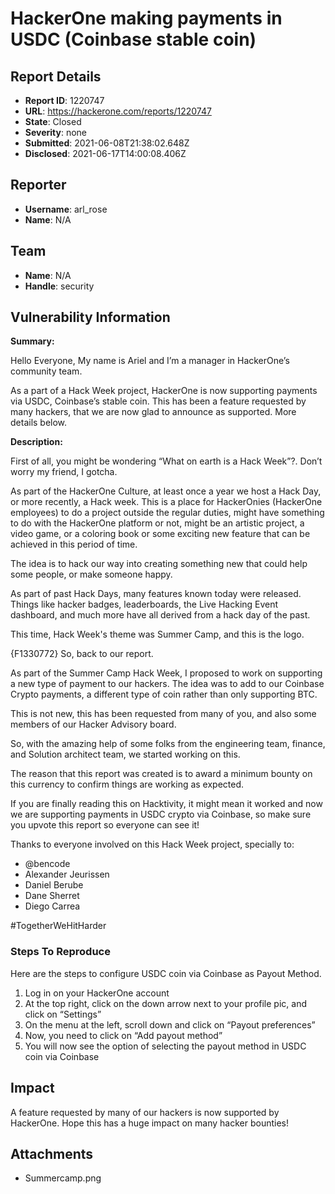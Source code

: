# HackerOne making payments in USDC (Coinbase stable coin)

## Report Details
- **Report ID**: 1220747
- **URL**: https://hackerone.com/reports/1220747
- **State**: Closed
- **Severity**: none
- **Submitted**: 2021-06-08T21:38:02.648Z
- **Disclosed**: 2021-06-17T14:00:08.406Z

## Reporter
- **Username**: arl_rose
- **Name**: N/A

## Team
- **Name**: N/A
- **Handle**: security

## Vulnerability Information
**Summary:**

Hello Everyone, My name is Ariel and I’m a manager in HackerOne’s community team.

As a part of a Hack Week project, HackerOne is now supporting payments via USDC, Coinbase’s stable coin. This has been a feature requested by many hackers, that we are now glad to announce as supported. More details below.

**Description:**

First of all, you might be wondering “What on earth is a Hack Week”?. Don’t worry my friend, I gotcha. 

As part of the HackerOne Culture, at least once a year we host a Hack Day, or more recently, a Hack week. This is a place for HackerOnies (HackerOne employees) to do a project outside the regular duties, might have something to do with the HackerOne platform or not, might be an artistic project, a video game, or a coloring book or some exciting new feature that can be achieved in this period of time.

The idea is to hack our way into creating something new that could help some people, or make someone happy.

As part of past Hack Days, many features known today were released. Things like hacker badges, leaderboards, the Live Hacking Event dashboard, and much more have all derived from a hack day of the past. 

This time, Hack Week's theme was Summer Camp, and this is the logo. 

{F1330772}
So, back to our report.

As part of the Summer Camp Hack Week, I proposed to work on supporting a new type of payment to our hackers. The idea was to add to our Coinbase Crypto payments, a different type of coin rather than only supporting BTC.

This is not new, this has been requested from many of you, and also some members of our Hacker Advisory board.

So, with the amazing help of some folks from the engineering team, finance, and Solution architect team, we started working on this. 

The reason that  this report was created is to award a minimum bounty on this currency to confirm things are working as expected. 

If you are finally reading this on Hacktivity, it might mean it worked and now we are supporting payments in USDC crypto via Coinbase, so make sure you upvote this report so everyone can see it!

Thanks to everyone involved on this Hack Week project, specially to:
 * @bencode
 * Alexander Jeurissen
 * Daniel Berube
 * Dane Sherret
 * Diego Carrea

#TogetherWeHitHarder

### Steps To Reproduce

Here are the steps to configure USDC coin via Coinbase as Payout Method.

1. Log in on your HackerOne account
1. At the top right, click on the down arrow next to your profile pic, and click on “Settings”
1. On the menu at the left, scroll down and click on “Payout preferences”
1. Now, you need to click on “Add payout method”
1. You will now see the option of selecting the payout method in USDC coin via Coinbase

## Impact

A feature requested by many of our hackers is now supported by HackerOne. Hope this has a huge impact on many hacker bounties!

## Attachments
- Summercamp.png
